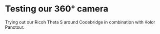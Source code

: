 # Testing our 360° camera
Trying out our Ricoh Theta S around Codebridge in combination with Kolor Panotour.